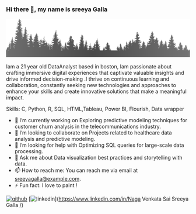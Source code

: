 ### Hi there 👋, my name is sreeya Galla
![](https://github.com/Cahllagerfeld/Cahllagerfeld/blob/main/assets/forest.png?raw=trueges/banner.png)

Iam a 21 year old DataAnalyst based in boston, Iam passionate about crafting immersive digital experiences that captivate valuable insights and drive informed decision-making .I thrive on continuous learning and collaboration, constantly seeking new technologies and approaches to enhance your skills and create innovative solutions that make a meaningful impact.

Skills: C, Python, R, SQL, HTML,Tableau, Power BI, Flourish, Data wrapper 

- 🔭 I’m currently working on Exploring predictive modeling techniques for customer churn analysis in the telecommunications industry. 
- 👯 I’m looking to collaborate on Projects related to healthcare data analysis and predictive modeling. 
- 🤔 I’m looking for help with Optimizing SQL queries for large-scale data processing. 
- 💬 Ask me about Data visualization best practices and storytelling with data. 
- 📫 How to reach me: You can reach me via email at sreeyagalla@example.com. 
- ⚡ Fun fact: I love to paint ! 


[<img src='https://cdn.jsdelivr.net/npm/simple-icons@3.0.1/icons/github.svg' alt='github' height='40'>](https://github.com/sreeyagalla)  [<img src='https://cdn.jsdelivr.net/npm/simple-icons@3.0.1/icons/linkedin.svg' alt='linkedin' height='40'>](https://www.linkedin.com/in/Naga Venkata Sai Sreeya Galla /)  



